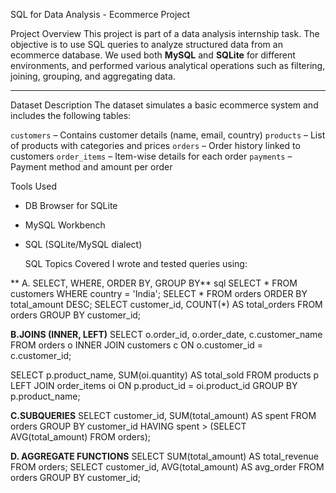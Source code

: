  SQL for Data Analysis - Ecommerce Project

Project Overview
This project is part of a data analysis internship task. The objective is to use SQL queries to analyze structured data from an ecommerce database. We used both **MySQL** and **SQLite** for different environments, and performed various analytical operations such as filtering, joining, grouping, and aggregating data.

---

 Dataset Description
The dataset simulates a basic ecommerce system and includes the following tables:

 `customers` – Contains customer details (name, email, country)
 `products` – List of products with categories and prices
 `orders` – Order history linked to customers
 `order_items` – Item-wise details for each order
 `payments` – Payment method and amount per order


  Tools Used
- DB Browser for SQLite
- MySQL Workbench
- SQL (SQLite/MySQL dialect)


  SQL Topics Covered
I wrote and tested queries using:

** A. SELECT, WHERE, ORDER BY, GROUP BY**
sql
SELECT * FROM customers WHERE country = 'India';
SELECT * FROM orders ORDER BY total_amount DESC;
SELECT customer_id, COUNT(*) AS total_orders FROM orders GROUP BY customer_id;

**B.JOINS (INNER, LEFT)**
SELECT o.order_id, o.order_date, c.customer_name
FROM orders o
INNER JOIN customers c ON o.customer_id = c.customer_id;

SELECT p.product_name, SUM(oi.quantity) AS total_sold
FROM products p
LEFT JOIN order_items oi ON p.product_id = oi.product_id
GROUP BY p.product_name;

**C.SUBQUERIES**
SELECT customer_id, SUM(total_amount) AS spent
FROM orders
GROUP BY customer_id
HAVING spent > (SELECT AVG(total_amount) FROM orders);

 **D. AGGREGATE FUNCTIONS**
SELECT SUM(total_amount) AS total_revenue FROM orders;
SELECT customer_id, AVG(total_amount) AS avg_order FROM orders GROUP BY customer_id;

